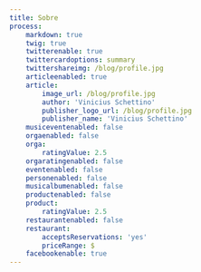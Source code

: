 ```yaml
---
title: Sobre
process:
    markdown: true
    twig: true
    twitterenable: true
    twittercardoptions: summary
    twittershareimg: /blog/profile.jpg
    articleenabled: true
    article:
        image_url: /blog/profile.jpg
        author: 'Vinicius Schettino'
        publisher_logo_url: /blog/profile.jpg
        publisher_name: 'Vinicius Schettino'
    musiceventenabled: false
    orgaenabled: false
    orga:
        ratingValue: 2.5
    orgaratingenabled: false
    eventenabled: false
    personenabled: false
    musicalbumenabled: false
    productenabled: false
    product:
        ratingValue: 2.5
    restaurantenabled: false
    restaurant:
        acceptsReservations: 'yes'
        priceRange: $
    facebookenable: true
---
```


